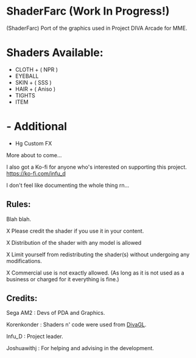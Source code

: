 # ShaderFarc (Work In Progress!)
(ShaderFarc) Port of the graphics used in Project DIVA Arcade for MME.

# Shaders Available:

 - CLOTH + ( NPR )
 - EYEBALL
 - SKIN + ( SSS )
 - HAIR + ( Aniso )
 - TIGHTS
 - ITEM

# - Additional
 - Hg Custom FX
   
More about to come...

I also got a Ko-fi for anyone who's interested on supporting this project.
https://ko-fi.com/infu_d

I don't feel like documenting the whole thing rn...

## Rules:
Blah blah.

X Please credit the shader if you use it in your content.

X Distribution of the shader with any model is allowed

X Limit yourself from redistributing the shader(s) without undergoing any modifications.

X Commercial use is not exactly allowed. (As long as it is not used as a business or charged for it everything is fine.)

## Credits:
Sega AM2    : Devs of PDA and Graphics.

Korenkonder : Shaders n' code were used from [DivaGL](https://github.com/korenkonder/DivaGL/tree/master).

Infu_D      : Project leader.

Joshuawithj : For helping and advising in the development.

